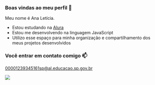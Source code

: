 ### Boas vindas ao meu perfil 🖤

Meu nome é Ana Letícia.

- Estou estudando na [Alura](https://www.alura.com.br)
- Estou me desenvolvendo na linguagem JavaScript
- Utilizo esse espaço para minha organização e compartilhamento dos meus projetos desenvolvidos

### Você entrar em contato comigo 📫

00001239345161sp@al.educacao.sp.gov.br


![](https://media1.tenor.com/m/VHFeEWkBnosAAAAC/mesmerized-princess-bubblegum.gif)
